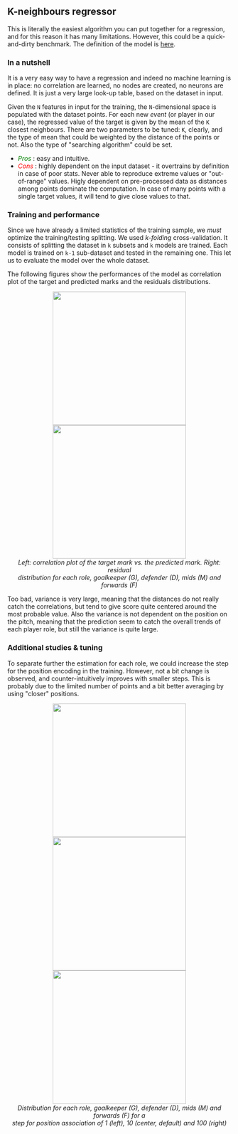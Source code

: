 
K-neighbours regressor
----------------------

This is literally the easiest algorithm you can put together for a regression, and for this reason it has many limitations. However, this could be a quick-and-dirty benchmark. The definition of the model is [here](https://github.com/paolosabatini/fanta-voto-ai/blob/main/training/models/kneigh_easy.py).

### In a nutshell

It is a very easy way to have a regression and indeed no machine learning is in place: no correlation are learned, no nodes are created, no neurons are defined. It is just a very large look-up table, based on the dataset in input.

Given the `N` features in input for the training, the `N`-dimensional space is populated with the dataset points. For each new _event_ (or player in our case), the regressed value of the target is given by the mean of the `K` closest neighbours. There are two parameters to be tuned: `K`, clearly, and the type of mean that could be weighted by the distance of the points or not. Also the type of "searching algorithm" could be set.

- <span style="color:green"> _Pros_ </span>: easy and intuitive.
- <span style="color:red"> _Cons_ </span>: highly dependent on the input dataset - it overtrains by definition in case of poor stats. Never able to reproduce extreme values or "out-of-range" values. Higly dependent on pre-processed data as distances among points dominate the computation. In case of many points with a single target values, it will tend to give close values to that.

### Training and performance

Since we have already a limited statistics of the training sample, we _must_ optimize the training/testing splitting. We used _k-folding_ cross-validation. It consists of splitting the dataset in `k` subsets and `k` models are trained. Each model is trained on `k-1` sub-dataset and tested in the remaining one. This let us to evaluate the model over the whole dataset.

The following figures show the performances of the model as correlation plot of the target and predicted marks and the residuals distributions.

<p align="center">
<img width="300" src="img/KNEIG/test_y_vs_pred.png">
<img width="300" src="img/KNEIG/test_res_vs_role.png"><br>
<em>  Left: correlation plot of the target mark vs. the predicted mark. Right: residual <br> distribution for each role, goalkeeper (G), defender (D), mids (M) and forwards (F) </em></p>

Too bad, variance is very large, meaning that the distances do not really catch the correlations, but tend to give score quite centered around the most probable value. Also the variance is not dependent on the position on the pitch, meaning that the prediction seem to catch the overall trends of each player role, but still the variance is quite large.

### Additional studies & tuning

To separate further the estimation for each role, we could increase the step for the position encoding in the training. However, not a bit change is observed, and counter-intuitively improves with smaller steps. This is probably due to the limited number of points and a bit better averaging by using "closer" positions.

<p align="center">
<img width="300" src="img/KNEIG/test_y_vs_pred_pos1.png">
<img width="300" src="img/KNEIG/test_y_vs_pred.png">
<img width="300" src="img/KNEIG/test_y_vs_pred_pos100.png"><br>
<em>  Distribution for each role, goalkeeper (G), defender (D), mids (M) and forwards (F) for a <br> step for position association of 1 (left), 10 (center, default) and 100 (right)</em></p>






